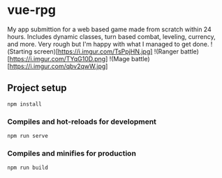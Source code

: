 # vue-rpg

My app submittion for a web based game made from scratch within 24 hours. Includes dynamic classes, turn based combat, leveling, currency, and more. Very rough but I'm happy with what I managed to get done.
!(Starting screen)[https://i.imgur.com/TsPpjHN.jpg]
!(Ranger battle)[https://i.imgur.com/TYqG10D.png]
!(Mage battle)[https://i.imgur.com/qbv2qwW.jpg]



## Project setup
```
npm install
```

### Compiles and hot-reloads for development
```
npm run serve
```

### Compiles and minifies for production
```
npm run build
```


